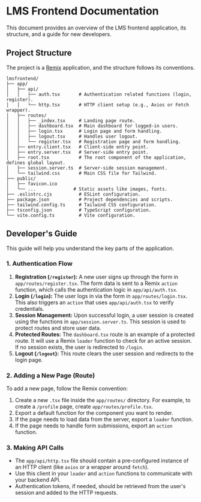 # LMS Frontend Documentation

This document provides an overview of the LMS frontend application, its structure, and a guide for new developers.

## Project Structure

The project is a [Remix](https://remix.run/) application, and the structure follows its conventions.

```
lmsfrontend/
├── app/
│   ├── api/
│   │   ├── auth.tsx       # Authentication related functions (login, register).
│   │   └── http.tsx       # HTTP client setup (e.g., Axios or Fetch wrapper).
│   ├── routes/
│   │   ├── _index.tsx     # Landing page route.
│   │   ├── dashboard.tsx  # Main dashboard for logged-in users.
│   │   ├── login.tsx      # Login page and form handling.
│   │   ├── logout.tsx     # Handles user logout.
│   │   └── register.tsx   # Registration page and form handling.
│   ├── entry.client.tsx   # Client-side entry point.
│   ├── entry.server.tsx   # Server-side entry point.
│   ├── root.tsx           # The root component of the application, defines global layout.
│   ├── session.server.ts  # Server-side session management.
│   └── tailwind.css       # Main CSS file for Tailwind.
├── public/
│   ├── favicon.ico
│   └── ...              # Static assets like images, fonts.
├── .eslintrc.cjs          # ESLint configuration.
├── package.json           # Project dependencies and scripts.
├── tailwind.config.ts     # Tailwind CSS configuration.
├── tsconfig.json          # TypeScript configuration.
└── vite.config.ts         # Vite configuration.
```

## Developer's Guide

This guide will help you understand the key parts of the application.

### 1. Authentication Flow

1.  **Registration (`/register`):** A new user signs up through the form in `app/routes/register.tsx`. The form data is sent to a Remix `action` function, which calls the authentication logic in `app/api/auth.tsx`.
2.  **Login (`/login`):** The user logs in via the form in `app/routes/login.tsx`. This also triggers an `action` that uses `app/api/auth.tsx` to verify credentials.
3.  **Session Management:** Upon successful login, a user session is created using the functions in `app/session.server.ts`. This session is used to protect routes and store user data.
4.  **Protected Routes:** The `dashboard.tsx` route is an example of a protected route. It will use a Remix `loader` function to check for an active session. If no session exists, the user is redirected to `/login`.
5.  **Logout (`/logout`):** This route clears the user session and redirects to the login page.

### 2. Adding a New Page (Route)

To add a new page, follow the Remix convention:

1.  Create a new `.tsx` file inside the `app/routes/` directory. For example, to create a `/profile` page, create `app/routes/profile.tsx`.
2.  Export a default function for the component you want to render.
3.  If the page needs to load data from the server, export a `loader` function.
4.  If the page needs to handle form submissions, export an `action` function.

### 3. Making API Calls

-   The `app/api/http.tsx` file should contain a pre-configured instance of an HTTP client (like `axios` or a wrapper around `fetch`).
-   Use this client in your `loader` and `action` functions to communicate with your backend API.
-   Authentication tokens, if needed, should be retrieved from the user's session and added to the HTTP requests.
